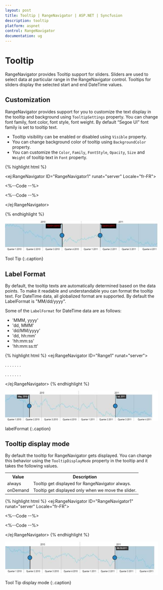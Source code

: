 ```yaml
---
layout: post
title: Tooltip | RangeNavigator | ASP.NET | Syncfusion
description: tooltip
platform: aspnet
control: RangeNavigator
documentation: ug
---
```


# Tooltip

RangeNavigator provides Tooltip support for sliders. Sliders are used to select data at particular range in the RangeNavigator control. Tooltips for sliders display the selected start and end DateTime values.

## Customization

RangeNavigator provides support for you to customize the text display in the tooltip and background using `TooltipSettings` property. You can change font family, font color, font style, font weight. By default “Segoe UI” font family is set to tooltip text.

* Tooltip visibility can be enabled or disabled using `Visible` property.
* You can change background color of tooltip using `BackgroundColor` property.
* You can customize the `Color`, `Family`, `FontStyle`, `Opacity`, `Size` and `Weight` of tooltip text in `Font` property.

{% highlight html %}

<ej:RangeNavigator ID="RangeNavigator1" runat="server" Locale="fr-FR">

<TooltipSettings Visible="true" BackgroundColor="black" TooltipDisplayMode="onDemand">        

<Font Color="red"  Family="Segoe UI" Style="Normal" FontSize="12px"  Opacity="1" Weight="Regular"></Font>

</TooltipSettings>

<%--Code --%>

<%--Code --%>

</ej:RangeNavigator>

{% endhighlight %}

![](Tooltip_images/Tooltip_img1.png)

Tool Tip
{:.caption}

## Label Format

By default, the tooltip texts are automatically determined based on the data points.  To make it readable and understandable you can format the tooltip text. For DateTime data, all globalized format are supported. By default the LabelFormat is "MM/dd/yyyy".

Some of the `LabelFormat` for DateTime data are as follows:

* 'MMM, yyyy'
* 'dd, MMM'
* 'dd/MM/yyyy'
* 'dd, hh:mm'
* 'hh:mm:ss'
* 'hh:mm:ss:tt'

{% highlight html %}
<ej:RangeNavigator ID="Range1" runat="server">

<TooltipSettings LabelFormat="MMM, yyyy"></TooltipSettings>

. . . . . . .

. . . . . . .

</ej:RangeNavigator>
{% endhighlight %}

![](Tooltip_images/Tooltip_img2.png)

labelFormat
{:.caption}


## Tooltip display mode

By default the tooltip for RangeNavigator gets displayed. You can change this behavior using the `TooltipDisplayMode` property in the tooltip and it takes the following values.

<table>
<tr>
<th>
Value</th><th>
Description</th></tr>
<tr>
<td>
always</td><td>
Tooltip get displayed for RangeNavigator always.</td></tr>
<tr>
<td>
onDemand</td><td>
Tooltip get displayed only when we move the slider.</td></tr>
</table>

{% highlight html %}
<ej:RangeNavigator ID="RangeNavigator1" runat="server" Locale="fr-FR">

<TooltipSettings Visible="true" TooltipDisplayMode="onDemand">   

</TooltipSettings>

<%--Code --%>

<%--Code --%>

</ej:RangeNavigator>
{% endhighlight %}

![](Tooltip_images/Tooltip_img3.png) 

Tool Tip display mode
{:.caption}

